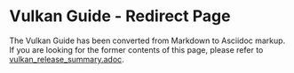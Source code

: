 # Vulkan Guide - Redirect Page

The Vulkan  Guide has been converted from Markdown to Asciidoc markup. If you are looking for the former contents of this page, please refer to [vulkan_release_summary.adoc](./vulkan_release_summary.adoc).
